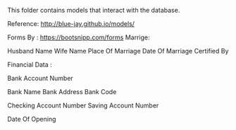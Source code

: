 This folder contains models that interact with the database.

Reference: http://blue-jay.github.io/models/



Forms By : https://bootsnipp.com/forms
Marrige:

Husband Name
Wife Name
Place Of Marriage
Date Of Marriage
Certified By

Financial Data :

Bank Account Number

Bank Name
Bank Address
Bank Code

Checking Account Number
Saving Account Number


Date Of Opening

